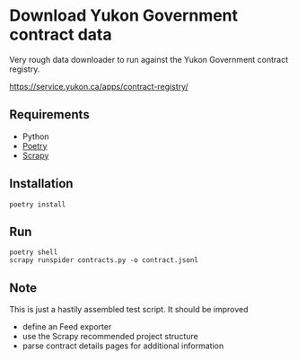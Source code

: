 # Download Yukon Government contract data

Very rough data downloader to run against the Yukon Government contract registry.

https://service.yukon.ca/apps/contract-registry/

## Requirements

- Python 
- [Poetry](https://python-poetry.org)
- [Scrapy](https://docs.scrapy.org/en/latest/index.html)

## Installation

```
poetry install
```

## Run

```
poetry shell
scrapy runspider contracts.py -o contract.jsonl
```
## Note

This is just a hastily assembled test script. It should be improved

- define an Feed exporter
- use the Scrapy recommended project structure
- parse contract details pages for additional information